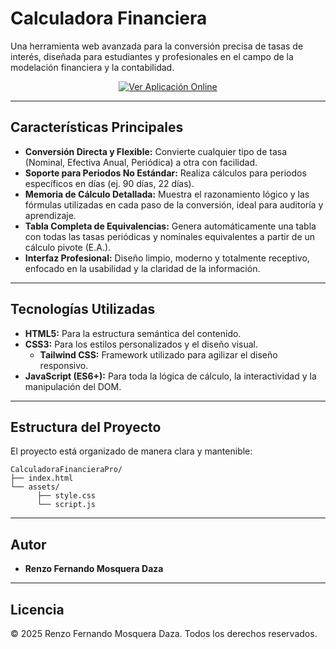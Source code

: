 # Calculadora Financiera

Una herramienta web avanzada para la conversión precisa de tasas de interés, diseñada para estudiantes y profesionales en el campo de la modelación financiera y la contabilidad.


<p align="center">
  <a href="https://renzofernando.github.io/CalculadoraFinanciera" target="_blank">
    <img src="https://img.shields.io/badge/Ver_Aplicación-Online-10B981?style=for-the-badge&logo=vercel&logoColor=white" alt="Ver Aplicación Online">
  </a>
</p>

---

## Características Principales

- **Conversión Directa y Flexible:** Convierte cualquier tipo de tasa (Nominal, Efectiva Anual, Periódica) a otra con facilidad.
- **Soporte para Periodos No Estándar:** Realiza cálculos para periodos específicos en días (ej. 90 días, 22 días).
- **Memoria de Cálculo Detallada:** Muestra el razonamiento lógico y las fórmulas utilizadas en cada paso de la conversión, ideal para auditoría y aprendizaje.
- **Tabla Completa de Equivalencias:** Genera automáticamente una tabla con todas las tasas periódicas y nominales equivalentes a partir de un cálculo pivote (E.A.).
- **Interfaz Profesional:** Diseño limpio, moderno y totalmente receptivo, enfocado en la usabilidad y la claridad de la información.

---

## Tecnologías Utilizadas

- **HTML5:** Para la estructura semántica del contenido.
- **CSS3:** Para los estilos personalizados y el diseño visual.
  - **Tailwind CSS:** Framework utilizado para agilizar el diseño responsivo.
- **JavaScript (ES6+):** Para toda la lógica de cálculo, la interactividad y la manipulación del DOM.

---

## Estructura del Proyecto

El proyecto está organizado de manera clara y mantenible:

```
CalculadoraFinancieraPro/
├── index.html 
└── assets/
      ├── style.css  
      └── script.js 
```

---

## Autor

* **Renzo Fernando Mosquera Daza**

---

## Licencia

© 2025 Renzo Fernando Mosquera Daza. Todos los derechos reservados.

